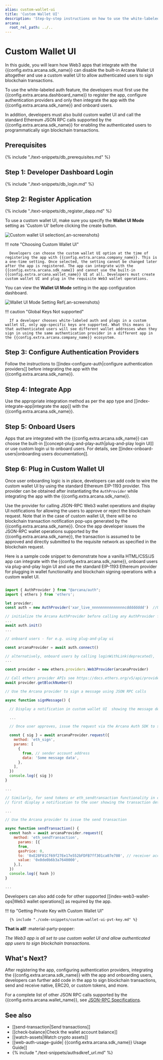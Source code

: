 ```yaml
---
alias: custom-wallet-ui
title: 'Custom Wallet UI'
description: 'Step-by-step instructions on how to use the white-labeled auth feature and disable Arcana wallet to use custom wallet UI in a Web3 app.'
arcana:
  root_rel_path: ../..
---
```


# Custom Wallet UI

In this guide, you will learn how Web3 apps that integrate with the {{config.extra.arcana.sdk_name}} can disable the built-in Arcana Wallet UI altogether and use a custom wallet UI to allow authenticated users to sign blockchain transactions. 

To use the white-labeled auth feature, the developers must first use the {{config.extra.arcana.dashboard_name}} to register the app, configure authentication providers and only then integrate the app with the {{config.extra.arcana.sdk_name}} and onboard users. 

In addition, developers must also build custom wallet UI and call the standard Ethereum JSON RPC calls supported by the {{config.extra.arcana.sdk_name}} for enabling the authenticated users to programmatically sign blockchain transactions.

## Prerequisites

{% include "./text-snippets/db_prerequisites.md" %}

## Step 1: Developer Dashboard Login

{% include "./text-snippets/db_login.md" %}

## Step 2: Register Application

{% include "./text-snippets/db_register_dapp.md" %}

To use a custom wallet UI, make sure you specify the **Wallet UI Mode** setting as 'Custom UI' before clicking the create button.

![Custom wallet UI selection](/img/an_db_select_custom_wallet_ui.png){.an-screenshots}

!!! note "Choosing Custom Wallet UI"

      Developers can choose the custom wallet UI option at the time of registering the app with {{config.extra.arcana.company_name}}. This is a one-time setting. Once selected, the setting cannot be changed later after the app is registered. The app can integrate with the {{config.extra.arcana.sdk_name}} and cannot use the built-in {{config.extra.arcana.wallet_name}} UI at all. Developers must create custom wallet UI and plug in the requisite Web3 wallet operations.

You can view the **Wallet UI Mode** setting in the app configuration dashboard.

![Wallet UI Mode Setting Ref](/img/an_db_refer_wallet_ui_mode.png){.an-screenshots}

!!! caution "Global Keys Not supported"

      If a developer chooses white-labeled auth and plugs in a custom wallet UI, only app-specific keys are supported. What this means is that authenticated users will see different wallet addresses when they sign in using the same authentication provider in a different app in the {{config.extra.arcana.company_name}} ecosystem.

## Step 3: Configure Authentication Providers

Follow the instructions to [[index-configure-auth|configure authentication providers]] before integrating the app with the {{config.extra.arcana.sdk_name}}.

## Step 4: Integrate App

Use the appropriate integration method as per the app type and [[index-integrate-app|integrate the app]] with the {{config.extra.arcana.sdk_name}}.

## Step 5: Onboard Users

Apps that are integrated with the {{config.extra.arcana.sdk_name}} can choose the built-in [[concept-plug-and-play-auth|plug-and-play login UI]] or use custom login ui to onboard users. For details, see [[index-onboard-users|onboarding users documentation]]. 

## Step 6: Plug in Custom Wallet UI

Once user onboarding logic is in place, developers can add code to wire the custom wallet UI by using the standard Ethereum EIP-1193 provider. This provider can be obtained after instantiating the `AuthProvider` while integrating the app with the {{config.extra.arcana.sdk_name}}. 

Use the provider for calling JSON-RPC Web3 wallet operations and display UI notifications for allowing the users to approve or reject the blockchain request. Note that in the case of custom wallet UI, there will be no blockchain transaction notification pop-ups generated by the {{config.extra.arcana.sdk_name}}. Once the app developer issues the JSON-RPC wallet operations supported by the {{config.extra.arcana.sdk_name}}, the transaction is assumed to be approved and directly submitted to the requisite network as specified in the blockchain request. 

Here is a sample code snippet to demonstrate how a vanilla HTML/CSS/JS app can integrate with the {{config.extra.arcana.sdk_name}}, onboard users via plug-and-play login UI and use the standard EIP-1193 Ethereum provider for plugging in wallet functionality and blockchain signing operations with a custom wallet UI.

```js

import { AuthProvider } from "@arcana/auth";
import { ethers } from 'ethers';

let provider;
const auth = new AuthProvider('xar_live_nnnnnnnnnnnnnnncdddddddd')  //Use registered app client Id

// initialize the Arcana AuthProvider before calling any AuthProvider functions
...
await auth.init()
...

// onboard users - for e.g. using plug-and-play ui

const arcanaProvider = await auth.connect()

// alternatively, onboard users by calling loginWithLink(deprecated), `loginWithOTPStart`, `loginWithOTPComplete`, loginWithSocial, loginWithBearer for passwordless, social or custom IAM providers.
...

const provider = new ethers.providers.Web3Provider(arcanaProvider)

// Call ethers provider APIs see https://docs.ethers.org/v5/api/providers/provider/ for details
await provider.getBlockNumber()

// Use the Arcana provider to sign a message using JSON RPC calls

async function signMessage() {

  // Display a notification in custom wallet UI  showing the message details and seeking user's approval

  ...

  // Once user approves, issue the request via the Arcana Auth SDK to sign transaction

  const { sig } = await arcanaProvider.request({
    method: 'eth_sign',
    params: [
      {
        from, // sender account address
        data: 'Some message data',
      },
    ],
  })
  console.log({ sig })
}

...

// Similarly, for send tokens or eth_sendtransaction functionality in custom wallet UI, 
// first display a notification to the user showing the transaction details and seeking user's approval

...

// Use the Arcana provider to issue the send transaction

async function sendTransaction() {
  const hash = await arcanaProvider.request({
    method: 'eth_sendTransaction',
      params: [{
      from,
      gasPrice: 0,
      to: '0xE28F01Cf69f27Ee17e552bFDFB7ff301ca07e780', // receiver account address
      value: '0x0de0b6b3a7640000',
    },],
  })
  console.log({ hash })
}

...
```

Developers can also add code for other supported [[index-web3-wallet-ops|Web3 wallet operations]] as required by the app.

!!! tip "Getting Private Key with Custom Wallet UI"

      {% include "./code-snippets/custom-wallet-ui-pvt-key.md" %}

**That is all!**  :material-party-popper:

*The Web3 app is all set to _use custom wallet UI and allow authenticated app users_ to sign blockchain transactions.*

## What's Next?

After registering the app, configuring authentication providers, integrating the {{config.extra.arcana.sdk_name}} with the app and onboarding users, developers can further add code in the app to sign blockchain transactions, send and receive native, ERC20, or custom tokens, and more.

For a complete list of other JSON RPC calls supported by the {{config.extra.arcana.wallet_name}}, see [JSON-RPC Specifications](https://ethereum.github.io/execution-apis/api-documentation/).

## See also

* [[send-transaction|Send transactions]]
* [[check-balance|Check the wallet account balance]]
* [[watch-assets|Watch crypto assets]]
* [[web-auth-usage-guide| {{config.extra.arcana.sdk_name}} Usage Guide]]
* {% include "./text-snippets/authsdkref_url.md" %}
